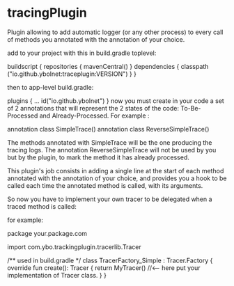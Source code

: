 # tracingPlugin
Plugin allowing to add automatic logger (or any other process) to every call of methods you annotated with the annotation of your choice.

add to your project with this in build.gradle toplevel:

buildscript {
    repositories {
        mavenCentral()
    }
    dependencies {
        classpath ("io.github.ybolnet:traceplugin:VERSION")
    }
}


then to app-level build.gradle:


plugins {
    ...
    id("io.github.ybolnet")
}
now you must create in your code a set of 2 annotations that will represent the 2 states of the code: To-Be-Processed and Already-Processed.
For example :

annotation class SimpleTrace()
annotation class ReverseSimpleTrace()

The methods annotated with SimpleTrace will be the one producing the tracing logs. The annotation ReverseSimpleTrace will not be used by you but by the plugin, to mark the method it has already processed.

This plugin's job consists in adding a single line at the start of each method annotated with the annotation of your choice, and provides you a hook to be called each time the annotated method is called, with its arguments.

So now you have to implement your own tracer to be delegated when a traced method is called:

for example:

package your.package.com

import com.ybo.trackingplugin.tracerlib.Tracer


/** used in build.gradle */
class TracerFactory_Simple : Tracer.Factory {
    override fun create(): Tracer {
        return MyTracer() //<-- here put your implementation of Tracer class.
    }
}
